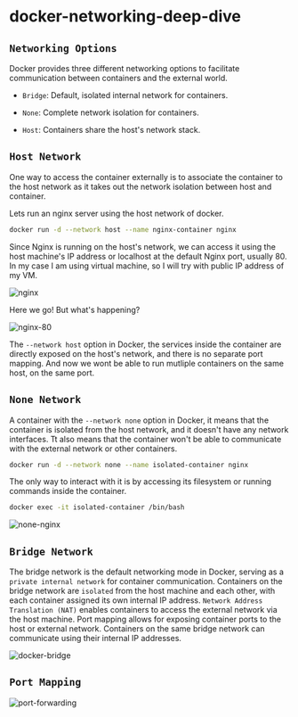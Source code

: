 # docker-networking-deep-dive

## `Networking Options`

Docker provides three different networking options to facilitate communication between containers and the external world.

- `Bridge`: Default, isolated internal network for containers.

- `None`: Complete network isolation for containers.

- `Host`: Containers share the host's network stack.

## `Host Network`

One way to access the container externally is to associate the container to the host network as it takes out the network isolation between host and container.

Lets run an nginx server using the host network of docker.

```bash
docker run -d --network host --name nginx-container nginx
```

Since Nginx is running on the host's network, we can access it using the host machine's IP address or localhost at the default Nginx port, usually 80. In my case I am using virtual machine, so I will try with public IP address of my VM.

![nginx](https://lab-bucket.s3.brilliant.com.bd/labthumbnail/83937f2e-425f-4166-b062-71dcf9ae260c.png)

Here we go! But what's happening?

![nginx-80](https://lab-bucket.s3.brilliant.com.bd/labthumbnail/cf2d5c47-5d33-4fd7-8011-63fd40437058.png)


The `--network host` option in Docker, the services inside the container are directly exposed on the host's network, and there is no separate port mapping. And now we wont be able to run mutliple containers on the same host, on the same port.


## `None Network`

A container with the `--network none` option in Docker, it means that the container is isolated from the host network, and it doesn't have any network interfaces. Tt also means that the container won't be able to communicate with the external network or other containers.

```bash
docker run -d --network none --name isolated-container nginx
```

The only way to interact with it is by accessing its filesystem or running commands inside the container.

```bash
docker exec -it isolated-container /bin/bash
```

![none-nginx](https://lab-bucket.s3.brilliant.com.bd/labthumbnail/65511d7a-6665-4011-b37c-4c832a5c1692.png)


## `Bridge Network`

The bridge network is the default networking mode in Docker, serving as a `private internal network` for container communication. Containers on the bridge network are `isolated` from the host machine and each other, with each container assigned its own internal IP address. `Network Address Translation (NAT)` enables containers to access the external network via the host machine. Port mapping allows for exposing container ports to the host or external network. Containers on the same bridge network can communicate using their internal IP addresses.

![docker-bridge](https://lab-bucket.s3.brilliant.com.bd/labthumbnail/59ab4149-25f0-4872-8a7d-1a746a9ea1f2.png)

## `Port Mapping`

![port-forwarding](https://lab-bucket.s3.brilliant.com.bd/labthumbnail/ebcd47e9-bbb6-4751-83e8-d8a58c6e9691.png)